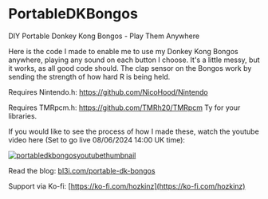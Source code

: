 # PortableDKBongos
DIY Portable Donkey Kong Bongos - Play Them Anywhere

Here is the code I made to enable me to use my Donkey Kong Bongos anywhere, playing any sound on each button I choose.
It's a little messy, but it works, as all good code should. The clap sensor on the Bongos work by sending the strength of how hard R is being held.

Requires Nintendo.h: https://github.com/NicoHood/Nintendo

Requires TMRpcm.h: https://github.com/TMRh20/TMRpcm
Ty for your libraries.

If you would like to see the process of how I made these, watch the youtube video here (Set to go live 08/06/2024 14:00 UK time):

[![portabledkbongosyoutubethumbnail](https://img.youtube.com/vi/0D6J7enspVc/0.jpg)](https://www.youtube.com/watch?v=0D6J7enspVc)

Read the blog: [bl3i.com/portable-dk-bongos](https://bl3i.com/portable-dk-bongos)

Support via Ko-fi:  [https://ko-fi.com/hozkinz](https://ko-fi.com/hozkinz)
